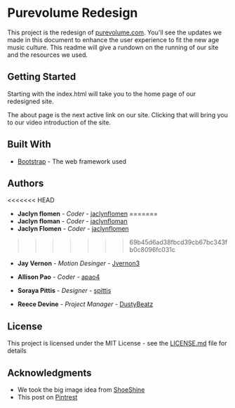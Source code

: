 # Purevolume Redesign

This project is the redesign of [purevolume.com](purevolume.com). You'll see the updates we made in this document to enhance the user experience to fit the new age music culture. This readme will give a rundown on the running of our site and the resources we used.

## Getting Started

Starting with the index.html will take you to the home page of our redesigned site.

The about page is the next active link on our site. Clicking that will bring you to our video introduction of the site.  


## Built With

* [Bootstrap](https://getbootstrap.com/) - The web framework used


## Authors

<<<<<<< HEAD
* **Jaclyn flomen** - *Coder* - [jaclynflomen](https://github.com/jaclynflomen)
=======
* **Jaclyn floman** - *Coder* - [jaclynfloman](https://github.com/jaclynflomen)
* **Jaclyn Flomen** - *Coder* - [jaclynflomen](https://github.com/jaclynflomen)
>>>>>>> 69b45d6ad38fbcd39cb67bc343fb0c8096fc031c

* **Jay Vernon** - *Motion Desinger* - [Jvernon3](https://github.com/jvernon3)

* **Allison Pao** - *Coder* - [apao4](https://github.com/apao4)

* **Soraya Pittis** - *Designer* - [spittis](https://github.com/spittis)

* **Reece Devine** - *Project Manager* - [DustyBeatz](https://github.com/DustyBeatz)


## License

This project is licensed under the MIT License - see the [LICENSE.md](LICENSE.md) file for details

## Acknowledgments

* We took the big image idea from [ShoeShine](https://www.shoeshine.it/)
* This post on [Pintrest](https://www.pinterest.ca/pin/739012620080286263/feedback/?invite_code=5b2feb5534a1461fa2fc091c65bf1f82&sender_id=146367194047976735)
